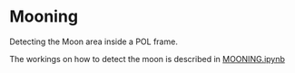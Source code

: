 # Mooning
Detecting the Moon area inside a POL frame.

The workings on how to detect the moon is described in [MOONING.ipynb](MOONING.ipynb)

